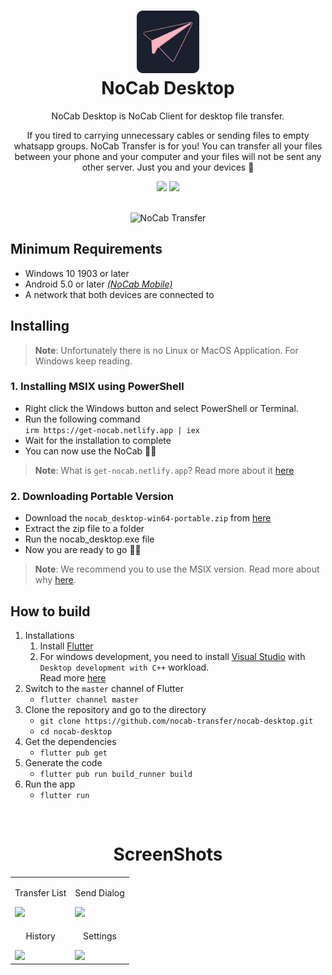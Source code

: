 <h1 align="center">
<img src="Resources/icon.png" alt="NoCab Transfer" width="100">
<br>
<b>NoCab Desktop</b>
</h1>

<p align="center">
    NoCab Desktop is NoCab Client for desktop file transfer.
</p>

<p align="center">
    If you tired to carrying unnecessary cables or sending files to empty whatsapp groups. NoCab Transfer is for you! You can transfer all your files between your phone and your computer and your files will not be sent any other server. Just you and your devices 🤫
</p>

<p align="center">
  <a href="https://github.com/nocab-transfer/nocab-desktop/releases"><img src="https://img.shields.io/github/v/release/nocab-transfer/nocab-desktop?color=blueviolet"/></a>
  <a href="https://github.com/nocab-transfer/nocab-desktop/blob/main/LICENSE"><img src="https://img.shields.io/github/license/nocab-transfer/nocab-desktop?color=red"/></a>
</p>

<br>

<center><img src="Resources/confirmation.png" alt="NoCab Transfer" width="800"></a></center>

## Minimum Requirements
* Windows 10 1903 or later
* Android 5.0 or later [_(NoCab Mobile)_](https://github.com/nocab-transfer/nocab-mobile)
* A network that both devices are connected to

## Installing
> **Note**: Unfortunately there is no Linux or MacOS Application. For Windows keep reading.

### 1. Installing MSIX using PowerShell
* Right click the Windows button and select PowerShell or Terminal.
* Run the following command \
    `irm https://get-nocab.netlify.app | iex`
* Wait for the installation to complete
* You can now use the NoCab 🥳🚀

> **Note**: What is `get-nocab.netlify.app`? Read more about it [here](https://github.com/nocab-transfer/nocab-desktop/wiki/Possible-Questions#so-what-is-get-nocabnetlifyapp)

### 2. Downloading Portable Version
* Download the `nocab_desktop-win64-portable.zip` from [here](https://github.com/nocab-transfer/nocab-desktop/releases/latest)
* Extract the zip file to a folder
* Run the nocab_desktop.exe file
* Now you are ready to go 🥳🚀

> **Note**: We recommend you to use the MSIX version. Read more about why [here](https://github.com/nocab-transfer/nocab-desktop/wiki/Why-you-should-use-MSIX%3F).

## How to build
1. Installations
    1. Install [Flutter](https://flutter.dev/docs/get-started/install) 
    2. For windows development, you need to install [Visual Studio](https://visualstudio.microsoft.com/downloads/) with `Desktop development with C++` workload. \
    Read more [here](https://docs.flutter.dev/development/platform-integration/windows/building)
2. Switch to the `master` channel of Flutter
    * `flutter channel master`
3. Clone the repository and go to the directory
    * `git clone https://github.com/nocab-transfer/nocab-desktop.git`
    * `cd nocab-desktop`
5. Get the dependencies
    * `flutter pub get`
6. Generate the code
    * `flutter pub run build_runner build`
7. Run the app
    * `flutter run`

<br>
<h1 align="center">
ScreenShots
</h1>

<table align= "center">
    <tr>
        <td colspan>
            <p align="center">Transfer List</p>
            <img src="Resources/transferList.png" width="400">
        </td>
        <td colspan>
            <p align="center">Send Dialog</p>
            <img src="Resources/sendDialog.png" width="400">
        </td>
    </tr>
    <tr>
        <td colspan>
            <p align="center">History</p>
            <img src="Resources/history.png" width="400">
        </td>
        <td colspan>
            <p align="center">Settings</p>
            <img src="Resources/settings.png" width="400">
        </td>
    </tr>
</table>